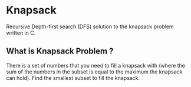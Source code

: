 # Knapsack
Recursive Depth-first search (DFS) solution to the knapsack problem written in C.

## What is Knapsack Problem ?
There is a set of numbers that you need to fill a knapsack with (where the sum of the numbers in the subset is equal to the maximum the knapsack can hold). Find the smallest subset to fill the knapsack.
